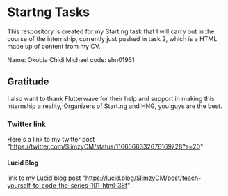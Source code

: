 # Startng Tasks

This respository is created for my Start.ng task that I will carry out in the course of the internship, currently just pushed in task 2,
which is a HTML made up of content from my CV.

Name: Okobia Chidi Michael
code: shn01951

## Gratitude
I also want to thank Flutterwave for their help and support in making this internship a reality, Organizers of Start.ng and HNG, you guys 
are the best. 

### Twitter link
Here's a link to my twitter post "https://twitter.com/SlimzyCM/status/1166566332676169728?s=20" 

#### Lucid Blog
link to my Lucid blog post "https://lucid.blog/SlimzyCM/post/teach-yourself-to-code-the-series-101-html-38f"
